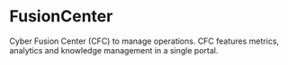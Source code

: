 # FusionCenter
Cyber Fusion Center (CFC) to manage operations. CFC features metrics, analytics and knowledge management in a single portal.
